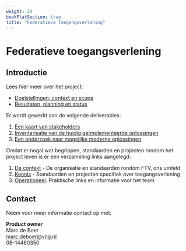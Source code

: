 ```yaml
---
weight: 20
bookFlatSection: true
title: "Federatieve Toegangsverlening"
---
```


# Federatieve toegangsverlening

## Introductie

Lees hier meer over het project:
- [Doelstellingen, context en scope](doelstellingen)
- [Resultaten, planning en status](resultaten)

Er wordt gewerkt aan de volgende deliverables:
1.	[Een kaart van stakeholders](resultaten/stakeholders)
2.	[Inventarisatie van de huidig ge&iuml;mplementeerde oplossingen](resultaten/huidige_oplossingen)
3.	[Een onderzoek naar mogelijke moderne oplossingen](resultaten/moderne_oplossingsrichtingen)

Omdat er nogal wat begrippen, standaarden en projecten rondom het project leven is er een verzameling links aangelegd:
1. [De context](links/context) - De organisatie en standaarden rondom FTV, ons umfeld
2. [Kennis](links/pbac) - Standaarden en projecten specifiek over toegangsverlening
3. [Operationeel](links/operationeel). Praktische links en informatie voor het team

## Contact

Neem voor meer informatie contact op met:

**Product owner**  
Marc de Boer  
[marc.deboer@vng.nl](mailto:marc.deboer@vng.nl)  
06-14460350
